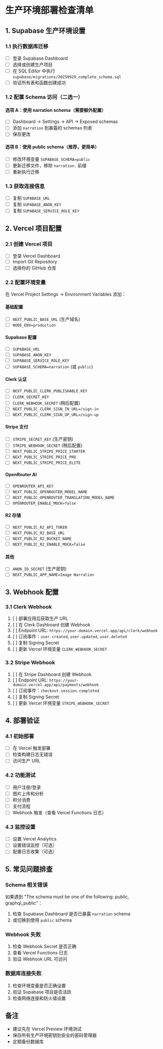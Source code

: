 # 生产环境部署检查清单

## 1. Supabase 生产环境设置

### 1.1 执行数据库迁移
- [ ] 登录 Supabase Dashboard
- [ ] 选择或创建生产项目
- [ ] 在 SQL Editor 中执行 `supabase/migrations/20250929_complete_schema.sql`
- [ ] 验证所有表和函数创建成功

### 1.2 配置 Schema 访问（二选一）

#### 选项 A：使用 narration schema（需要额外配置）
- [ ] Dashboard → Settings → API → Exposed schemas
- [ ] 添加 `narration` 到暴露的 schemas 列表
- [ ] 保存更改

#### 选项 B：使用 public schema（推荐，更简单）
- [ ] 修改环境变量 `SUPABASE_SCHEMA=public`
- [ ] 更新迁移文件，移除 `narration.` 前缀
- [ ] 重新执行迁移

### 1.3 获取连接信息
- [ ] 复制 `SUPABASE_URL`
- [ ] 复制 `SUPABASE_ANON_KEY`
- [ ] 复制 `SUPABASE_SERVICE_ROLE_KEY`

## 2. Vercel 项目配置

### 2.1 创建 Vercel 项目
- [ ] 登录 Vercel Dashboard
- [ ] Import Git Repository
- [ ] 选择你的 GitHub 仓库

### 2.2 配置环境变量
在 Vercel Project Settings → Environment Variables 添加：

#### 基础配置
- [ ] `NEXT_PUBLIC_BASE_URL` (生产域名)
- [ ] `NODE_ENV=production`

#### Supabase 配置
- [ ] `SUPABASE_URL`
- [ ] `SUPABASE_ANON_KEY`
- [ ] `SUPABASE_SERVICE_ROLE_KEY`
- [ ] `SUPABASE_SCHEMA=narration` (或 `public`)

#### Clerk 认证
- [ ] `NEXT_PUBLIC_CLERK_PUBLISHABLE_KEY`
- [ ] `CLERK_SECRET_KEY`
- [ ] `CLERK_WEBHOOK_SECRET` (稍后配置)
- [ ] `NEXT_PUBLIC_CLERK_SIGN_IN_URL=/sign-in`
- [ ] `NEXT_PUBLIC_CLERK_SIGN_UP_URL=/sign-up`

#### Stripe 支付
- [ ] `STRIPE_SECRET_KEY` (生产密钥)
- [ ] `STRIPE_WEBHOOK_SECRET` (稍后配置)
- [ ] `NEXT_PUBLIC_STRIPE_PRICE_STARTER`
- [ ] `NEXT_PUBLIC_STRIPE_PRICE_PRO`
- [ ] `NEXT_PUBLIC_STRIPE_PRICE_ELITE`

#### OpenRouter AI
- [ ] `OPENROUTER_API_KEY`
- [ ] `NEXT_PUBLIC_OPENROUTER_MODEL_NAME`
- [ ] `NEXT_PUBLIC_OPENROUTER_TRANSLATION_MODEL_NAME`
- [ ] `OPENROUTER_ENABLE_MOCK=false`

#### R2 存储
- [ ] `NEXT_PUBLIC_R2_API_TOKEN`
- [ ] `NEXT_PUBLIC_R2_BASE_URL`
- [ ] `NEXT_PUBLIC_R2_BUCKET_NAME`
- [ ] `NEXT_PUBLIC_R2_ENABLE_MOCK=false`

#### 其他
- [ ] `ANON_ID_SECRET` (生产密钥)
- [ ] `NEXT_PUBLIC_APP_NAME=Image Narration`

## 3. Webhook 配置

### 3.1 Clerk Webhook
1. [ ] 部署应用后获取生产 URL
2. [ ] 在 Clerk Dashboard 创建 Webhook
3. [ ] Endpoint URL: `https://your-domain.vercel.app/api/clerk/webhook`
4. [ ] 订阅事件：`user.created`, `user.updated`, `user.deleted`
5. [ ] 复制 Signing Secret
6. [ ] 更新 Vercel 环境变量 `CLERK_WEBHOOK_SECRET`

### 3.2 Stripe Webhook
1. [ ] 在 Stripe Dashboard 创建 Webhook
2. [ ] Endpoint URL: `https://your-domain.vercel.app/api/payments/webhook`
3. [ ] 订阅事件：`checkout.session.completed`
4. [ ] 复制 Signing Secret
5. [ ] 更新 Vercel 环境变量 `STRIPE_WEBHOOK_SECRET`

## 4. 部署验证

### 4.1 初始部署
- [ ] 在 Vercel 触发部署
- [ ] 检查构建日志无错误
- [ ] 访问生产 URL

### 4.2 功能测试
- [ ] 用户注册/登录
- [ ] 图片上传和分析
- [ ] 积分消费
- [ ] 支付流程
- [ ] Webhook 触发（查看 Vercel Functions 日志）

### 4.3 监控设置
- [ ] 设置 Vercel Analytics
- [ ] 设置错误监控（可选）
- [ ] 配置日志收集（可选）

## 5. 常见问题排查

### Schema 相关错误
如果遇到 "The schema must be one of the following: public, graphql_public"：
1. 检查 Supabase Dashboard 是否已暴露 `narration` schema
2. 或切换到使用 `public` schema

### Webhook 失败
1. 检查 Webhook Secret 是否正确
2. 查看 Vercel Functions 日志
3. 验证 Webhook URL 可访问

### 数据库连接失败
1. 检查环境变量是否正确设置
2. 验证 Supabase 项目是否活跃
3. 检查网络连接和防火墙设置

## 备注

- 建议先在 Vercel Preview 环境测试
- 保存所有生产环境密钥到安全的密码管理器
- 定期备份数据库